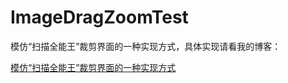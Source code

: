 # ImageDragZoomTest
模仿“扫描全能王”裁剪界面的一种实现方式，具体实现请看我的博客：

[模仿“扫描全能王”裁剪界面的一种实现方式](http://www.ay27.com/2014/08/04/2014-08-04-imitation-scan-almighty-king-cropping-interface-implementation/)
